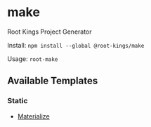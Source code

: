 # make
Root Kings Project Generator

Install: `npm install --global @root-kings/make`

Usage: `root-make`

## Available Templates

### Static

* [Materialize](https://materializecss.com)
